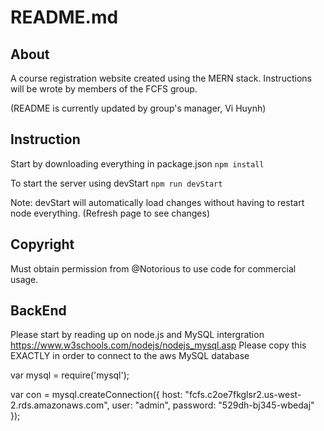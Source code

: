 # README.md
## About
A course registration website created using the MERN stack. Instructions will be wrote by members of the FCFS group.

(README is currently updated by group's manager, Vi Huynh)

## Instruction
Start by downloading everything in package.json
```npm install```

To start the server using devStart 
```npm run devStart```

Note: devStart will automatically load changes without having to restart node everything. (Refresh page to see changes)

## Copyright
Must obtain permission from @Notorious to use code for commercial usage.


## BackEnd
Please start by reading up on node.js and MySQL intergration
https://www.w3schools.com/nodejs/nodejs_mysql.asp
Please copy this EXACTLY in order to connect to the aws MySQL database

var mysql = require('mysql');

var con = mysql.createConnection({
    host: "fcfs.c2oe7fkglsr2.us-west-2.rds.amazonaws.com",
    user: "admin",
    password: "529dh-bj345-wbedaj"
});


